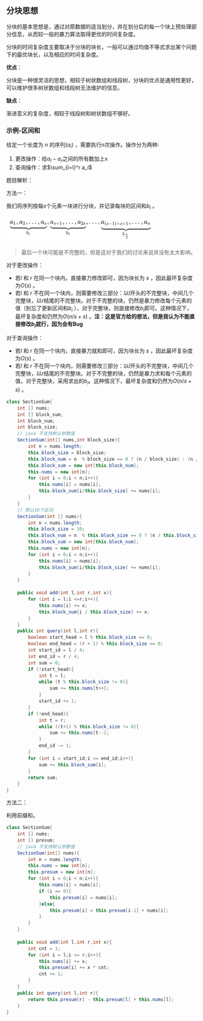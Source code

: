 ## 分块思想

分块的基本思想是，通过对原数据的适当划分，并在划分后的每一个块上预处理部分信息，从而较一般的暴力算法取得更优的时间复杂度。

分块的时间复杂度主要取决于分块的块长，一般可以通过均值不等式求出某个问题下的最优块长，以及相应的时间复杂度。

**优点**：

分块是一种很灵活的思想，相较于树状数组和线段树，分块的优点是通用性更好，可以维护很多树状数组和线段树无法维护的信息。

**缺点**：

渐进意义的复杂度，相较于线段树和树状数组不够好。



### 示例-区间和

给定一个长度为 n 的序列$(a_i)$ ，需要执行$n$次操作。操作分为两种:

1. 更改操作：给$a_l - a_r$之间的所有数加上x
2. 查询操作：求$\sum_{i=l}^r a_i$



题目解析：

方法一：

我们将序列按每$s$个元素一块进行分块，并记录每块的区间和$b_i$ 。

<img src="块状Data Structure.assets/2022-03-09_133610.jpg" alt="2022-03-09_133610" style="zoom:50%;" />

> 最后一个块可能是不完整的，但是这对于我们的讨论来说并没有太大影响。

对于更改操作：

- 若$l$ 和 $r$ 在同一个块内，直接暴力修改即可，因为块长为 $s$ ，因此最坏复杂度为$O(s)$  。
- 若$l$ 和 $r$ 不在同一个块内，则需要修改三部分：以$l$开头的不完整块，中间几个完整块，以$r$结尾的不完整块。对于不完整的块，仍然是暴力修改每个元素的值（别忘了更新区间和$b_i$ ），对于完整块，则直接修改$b_i$即可。这种情况下，最坏复杂度和仍然为$O(n/s + s)$ 。**注：这是官方给的想法，但是我认为不能直接修改$b_i$就行，因为会有Bug**

对于查询操作：

- 若$l$ 和 $r$ 在同一个块内，直接暴力就和即可，因为块长为 $s$ ，因此最坏复杂度为$O(s)$  。
- 若$l$ 和 $r$ 不在同一个块内，则需要修改三部分：以$l$开头的不完整块，中间几个完整块，以$r$结尾的不完整块。对于不完整的块，仍然是暴力求和每个元素的值，对于完整块，采用求出的$b_i$。这种情况下，最坏复杂度和仍然为$O(n/s + s)$ 。

```java
class SectionSum{
    int [] nums;
    int [] block_sum;
    int block_num;
    int block_size;
    // java 不支持默认参数值
    SectionSum(int[] nums,int block_size){
        int n = nums.length;
        this.block_size = block_size;
        this.block_num = n  % block_size == 0 ? (n / block_size) : (n / block_size) + 1;
        this.block_sum = new int[this.block_num];
        this.nums = new int[n];
        for (int i = 0;i < n;i++){
            this.nums[i] = nums[i];
            this.block_sum[i/this.block_size] += nums[i];
        }
    }
    // 默认10个区间
    SectionSum(int [] nums){
        int n = nums.length;
        this.block_size = 10;
        this.block_num = n  % this.block_size == 0 ? (n / this.block_size) : (n / this.block_size) + 1;
        this.block_sum = new int[this.block_num];
        this.nums = new int[n];
        for (int i = 0;i < n;i++){
            this.nums[i] = nums[i];
            this.block_sum[i/this.block_size] += nums[i];
        }
    }

    public void add(int l,int r,int x){
        for (int i = l;i <=r;i++){
            this.nums[i] += x;
            this.block_sum[i / this.block_size] += x;
        }
    }
    public int query(int l,int r){
        boolean start_head = l % this.block_size == 0;
        boolean end_head = (r + 1) % this.block_size == 0;
        int start_id = l / 4;
        int end_id = r / 4;
        int sum = 0;
        if (!start_head){
            int t = l;
            while (t % this.block_size != 0){
                sum += this.nums[t++];
            }
            start_id += 1;
        }
        if (!end_head){
            int t = r;
            while ((t+1) % this.block_size != 0){
                sum += this.nums[t--];
            }
            end_id -= 1;
        }
        for (int i = start_id;i <= end_id;i++){
            sum += this.block_sum[i];
        }
        return sum;
    }
}
```

方法二：

利用前缀和。

```java
class SectionSum{
    int [] nums;
    int [] presum;
    // java 不支持默认参数值
    SectionSum(int[] nums){
        int n = nums.length;
        this.nums = new int[n];
        this.presum = new int[n];
        for (int i = 0;i < n;i++){
            this.nums[i] = nums[i];
            if (i == 0){
                this.presum[i] = nums[i];
            }else{
                this.presum[i] = this.presum[i-1] + nums[i];
            }
        }
    }

    public void add(int l,int r,int x){
        int cnt = 1;
        for (int i = l;i <= r;i++){
            this.nums[i] += x;
            this.presum[i] += x * cnt;
            cnt += 1;
        }
    }
    public int query(int l,int r){
        return this.presum[r] - this.presum[l] + this.nums[l];
    }
}
```

